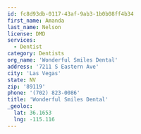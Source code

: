 ```yaml
---
id: fc8d93db-0117-43af-9ab3-1b0b08ff4b34
first_name: Amanda
last_name: Nelson
license: DMD
services:
  - Dentist
category: Dentists
org_name: 'Wonderful Smiles Dental'
address: '7211 S Eastern Ave'
city: 'Las Vegas'
state: NV
zip: '89119'
phone: '(702) 823-0086'
title: 'Wonderful Smiles Dental'
_geoloc:
  lat: 36.1653
  lng: -115.116
---
```

